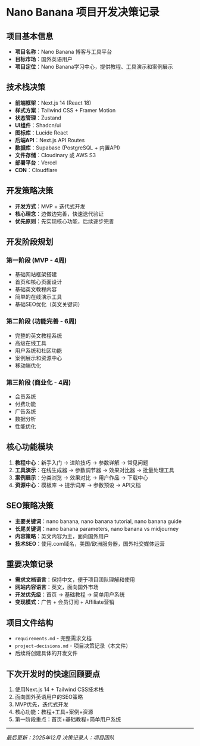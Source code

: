 # Nano Banana 项目开发决策记录

## 项目基本信息
- **项目名称**：Nano Banana 博客与工具平台
- **目标市场**：国外英语用户
- **项目定位**：Nano Banana学习中心，提供教程、工具演示和案例展示

## 技术栈决策
- **前端框架**：Next.js 14 (React 18)
- **样式方案**：Tailwind CSS + Framer Motion
- **状态管理**：Zustand
- **UI组件**：Shadcn/ui
- **图标库**：Lucide React
- **后端API**：Next.js API Routes
- **数据库**：Supabase (PostgreSQL + 内置API)
- **文件存储**：Cloudinary 或 AWS S3
- **部署平台**：Vercel
- **CDN**：Cloudflare

## 开发策略决策
- **开发方式**：MVP + 迭代式开发
- **核心理念**：边做边完善，快速迭代验证
- **优先原则**：先实现核心功能，后续逐步完善

## 开发阶段规划
### 第一阶段 (MVP - 4周)
- 基础网站框架搭建
- 首页和核心页面设计
- 基础英文教程内容
- 简单的在线演示工具
- 基础SEO优化（英文关键词）

### 第二阶段 (功能完善 - 6周)
- 完整的英文教程系统
- 高级在线工具
- 用户系统和社区功能
- 案例展示和资源中心
- 移动端优化

### 第三阶段 (商业化 - 4周)
- 会员系统
- 付费功能
- 广告系统
- 数据分析
- 性能优化

## 核心功能模块
1. **教程中心**：新手入门 → 进阶技巧 → 参数详解 → 常见问题
2. **工具演示**：在线生成器 → 参数调节器 → 效果对比器 → 批量处理工具
3. **案例展示**：分类浏览 → 效果对比 → 用户作品 → 下载中心
4. **资源中心**：模板库 → 提示词库 → 参数预设 → API文档

## SEO策略决策
- **主要关键词**：nano banana, nano banana tutorial, nano banana guide
- **长尾关键词**：nano banana parameters, nano banana vs midjourney
- **内容策略**：英文内容为主，面向国外用户
- **技术SEO**：使用.com域名，美国/欧洲服务器，国外社交媒体运营

## 重要决策记录
- **需求文档语言**：保持中文，便于项目团队理解和使用
- **网站内容语言**：英文，面向国外市场
- **开发优先级**：首页 → 基础教程 → 简单用户系统
- **变现模式**：广告 + 会员订阅 + Affiliate营销

## 项目文件结构
- `requirements.md` - 完整需求文档
- `project-decisions.md` - 项目决策记录（本文件）
- 后续将创建具体的开发文件

## 下次开发时的快速回顾要点
1. 使用Next.js 14 + Tailwind CSS技术栈
2. 面向国外英语用户的SEO策略
3. MVP优先，迭代式开发
4. 核心功能：教程+工具+案例+资源
5. 第一阶段重点：首页+基础教程+简单用户系统

---
*最后更新：2025年12月*
*决策记录人：项目团队*
